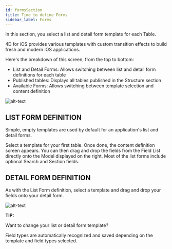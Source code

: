 ```yaml
---
id: formsSection
title: Time to define Forms
sidebar_label: Forms
---
```

In this section, you select a list and detail form template for each Table.

4D for iOS provides various templates with custom transition effects to build fresh and modern iOS applications.

Here's the breakdown of this screen, from the top to bottom:

* List and Detail Forms: Allows switching between list and detail form definitions for each table
* Published tables: Displays all tables published in the Structure section 
* Available Forms: Allows switching between template selection and content definition

![alt-text](assets/4DforiOSOverview/Forms-section-templates-selection-4D-for-iOS.png)

## LIST FORM DEFINITION

Simple, empty templates are used by default for an application's list and detail forms.

Select a template for your first table. Once done, the content definition screen appears. You can then drag and drop the fields from the Field List directly onto the Model displayed on the right. Most of the list forms include optional Search and Section fields.

## DETAIL FORM DEFINITION

As with the List Form definition, select a template and drag and drop your fields onto your detail form.

![alt-text](assets/4DforiOSOverview/Forms-section-content-definition-4D-for-iOS.png)

<div class = "tips">
<b>TIP:</b>

Want to change your list or detail form template? 

Field types are automatically recognized and saved depending on the template and field types selected.
</div>
